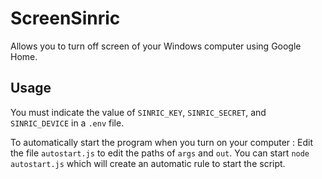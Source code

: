 # ScreenSinric

Allows you to turn off screen of your Windows computer using Google Home.

## Usage
You must indicate the value of `SINRIC_KEY`, `SINRIC_SECRET`, and `SINRIC_DEVICE` in a `.env` file. 

To automatically start the program when you turn on your computer :
Edit the file `autostart.js` to edit the paths of `args` and `out`.
You can start `node autostart.js` which will create an automatic rule to start the script.
